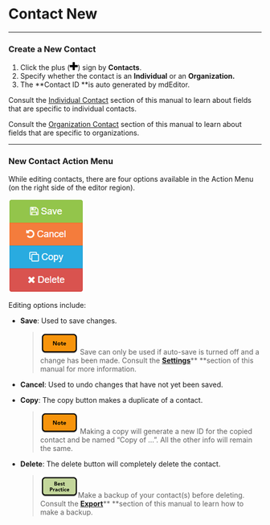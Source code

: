 # Contact New

---

### Create a New Contact

1. Click the plus \(![](/assets/symbol_plus_16.png)\) sign by **Contacts**.
2. Specify whether the contact is an **Individual** or an **Organization.**
3. The **Contact ID **is auto generated by mdEditor.

Consult the [Individual Contact](/contact/new/individual.md) section of this manual to learn about fields that are specific to individual contacts.

Consult the [Organization Contact](/contact/new/organization.md) section of this manual to learn about fields that are specific to organizations.

---

### New Contact Action Menu

While editing contacts, there are four options available in the Action Menu \(on the right side of the editor region\).

![](/assets/right_vertical_menu_edit.png)

Editing options include:

* **Save**: Used to save changes. 
  > ![](/assets/note_small.png) Save can only be used if auto-save is turned off and a change has been made. Consult the [**Settings**](/settings.md)** **section of this manual for more information.
* **Cancel**: Used to undo changes that have not yet been saved.

* **Copy**: The copy button makes a duplicate of a contact.

  > ![](/assets/note_small.png) Making a copy will generate a new ID for the copied contact and be named “Copy of …”. All the other info will remain the same.

* **Delete**: The delete button will completely delete the contact.

  > ![](/assets/best_practice_small.png)Make a backup of your contact\(s\) before deleting. Consult the [**Export**](/export.md)** **section of this manual to learn how to make a backup.




